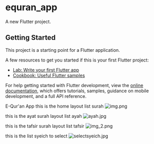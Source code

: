# equran_app

A new Flutter project.

## Getting Started

This project is a starting point for a Flutter application.

A few resources to get you started if this is your first Flutter project:

- [Lab: Write your first Flutter app](https://docs.flutter.dev/get-started/codelab)
- [Cookbook: Useful Flutter samples](https://docs.flutter.dev/cookbook)

For help getting started with Flutter development, view the
[online documentation](https://docs.flutter.dev/), which offers tutorials,
samples, guidance on mobile development, and a full API reference.

E-Qur'an App
this is the home layout list surah
![img.png](img.png)

this is the ayat surah layout list ayah
![ayah.jpg](ayah.jpg)

this is the tafsir surah layout list tafsir
![img_2.png](img_2.png)

this is the list syeich to select
![selectsyeich.jpg](selectsyeich.jpg)
 
